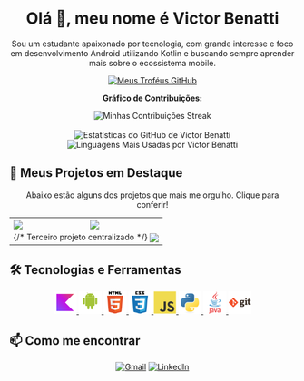 <div align="center">
  <h1>Olá 👋, meu nome é Victor Benatti</h1>
  <p>Sou um estudante apaixonado por tecnologia, com grande interesse e foco em desenvolvimento Android utilizando Kotlin e buscando sempre aprender mais sobre o ecossistema mobile.</p>
</div>

<div align="center">
  <a href="https://github.com/ryo-ma/github-profile-trophy">
    <img src="https://github-profile-trophy.vercel.app/?username=victorbenatti&theme=radical&column=3&margin-w=15&margin-h=15&no-bg=true&no-frame=true" alt="Meus Troféus GitHub"/>
  </a>
</div>

<div align="center">
  <p><strong>Gráfico de Contribuições:</strong></p>
  <img src="https://github-readme-streak-stats.herokuapp.com/?user=victorbenatti&theme=dark&hide_border=false&date_format=j%20M%5B%20Y%5D" alt="Minhas Contribuições Streak"/>
</div>

<br>

<div align="center">
  <img height="180em" src="https://github-readme-stats.vercel.app/api?username=victorbenatti&show_icons=true&theme=radical&include_all_commits=true&count_private=true&hide_border=true&line_height=21" alt="Estatísticas do GitHub de Victor Benatti"/>
  <img height="180em" src="https://github-readme-stats.vercel.app/api/top-langs/?username=victorbenatti&layout=compact&langs_count=8&theme=radical&hide_border=true" alt="Linguagens Mais Usadas por Victor Benatti"/>
</div>

## 🚀 Meus Projetos em Destaque

<p align="center">Abaixo estão alguns dos projetos que mais me orgulho. Clique para conferir!</p>

<div align="center">
  <table>
    <tr>
      <td width="50%" valign="top">
        <a href="https://github.com/victorbenatti/cursosEcom" target="_blank">
          <img align="center" src="https://github-readme-stats.vercel.app/api/pin/?username=victorbenatti&repo=cursosEcom&theme=radical&description_lines_count=2" />
        </a>
      </td>
      <td width="50%" valign="top">
        <a href="https://github.com/victorbenatti/CalculatorApp" target="_blank">
          <img align="center" src="https://github-readme-stats.vercel.app/api/pin/?username=victorbenatti&repo=CalculatorApp&theme=radical&description_lines_count=2" />
        </a>
      </td>
    </tr>
    <tr>
      <td width="100%" valign="top" align="center" colspan="2"> {/* Terceiro projeto centralizado */}
        <a href="https://github.com/victorbenatti/desafio-flutter-web" target="_blank">
          <img align="center" src="https://github-readme-stats.vercel.app/api/pin/?username=victorbenatti&repo=desafio-flutter-web&theme=radical&description_lines_count=2" />
        </a>
      </td>
    </tr>
  </table>
</div>

## 🛠️ Tecnologias e Ferramentas

<p align="center">
  <a href="https://kotlinlang.org" target="_blank" rel="noreferrer"> <img src="https://raw.githubusercontent.com/devicons/devicon/master/icons/kotlin/kotlin-original.svg" alt="kotlin" width="40" height="40"/> </a>
  <a href="https://developer.android.com" target="_blank" rel="noreferrer"> <img src="https://raw.githubusercontent.com/devicons/devicon/master/icons/android/android-original-wordmark.svg" alt="android" width="40" height="40"/> </a>
  <a href="https://developer.mozilla.org/pt-BR/docs/Web/HTML" target="_blank" rel="noreferrer"> <img src="https://raw.githubusercontent.com/devicons/devicon/master/icons/html5/html5-original-wordmark.svg" alt="html5" width="40" height="40"/> </a>
  <a href="https://developer.mozilla.org/pt-BR/docs/Web/CSS" target="_blank" rel="noreferrer"> <img src="https://raw.githubusercontent.com/devicons/devicon/master/icons/css3/css3-original-wordmark.svg" alt="css3" width="40" height="40"/> </a>
  <a href="https://developer.mozilla.org/pt-BR/docs/Web/JavaScript" target="_blank" rel="noreferrer"> <img src="https://raw.githubusercontent.com/devicons/devicon/master/icons/javascript/javascript-original.svg" alt="javascript" width="40" height="40"/> </a>
  <a href="https://www.python.org" target="_blank" rel="noreferrer"> <img src="https://raw.githubusercontent.com/devicons/devicon/master/icons/python/python-original.svg" alt="python" width="40" height="40"/> </a>
  <a href="https://www.java.com" target="_blank" rel="noreferrer"> <img src="https://raw.githubusercontent.com/devicons/devicon/master/icons/java/java-original-wordmark.svg" alt="java" width="40" height="40"/> </a>
  <a href="https://git-scm.com/" target="_blank" rel="noreferrer"> <img src="https://raw.githubusercontent.com/devicons/devicon/master/icons/git/git-original-wordmark.svg" alt="git" width="40" height="40"/> </a>
  </p>

## 📫 Como me encontrar

<p align="center">
  <a href="mailto:victorbenatti13@gmail.com"><img src="https://img.shields.io/badge/Gmail-D14836?style=for-the-badge&logo=gmail&logoColor=white" alt="Gmail"/></a>
  <a href="https://www.linkedin.com/in/victor-benatti-681551287/" target="_blank"><img src="https://img.shields.io/badge/LinkedIn-0077B5?style=for-the-badge&logo=linkedin&logoColor=white" alt="LinkedIn"/></a>
  </p>
